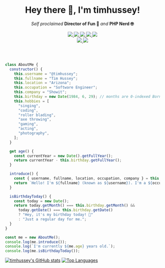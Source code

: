 <h1 align="center">Hey there 👋, I'm timhussey!</h1>
<p align="center">
    <i>Self proclaimed</i> <b>Director of Fun 🎉</b> <i>and</i> <b>PHP Nerd 🤓</b>
    <br />
    <br />
    <a href="https://hits.seeyoufarm.com/">
        <img src="https://hits.seeyoufarm.com/api/count/incr/badge.svg?url=https%3A%2F%2Fgithub.com%2Ftimhussey&title_bg=%232D2D2D&count_bg=%2300CC69&icon=github.svg&icon_color=%23E7E7E7&title=Views%20%28Day%20%2F%20All%29&edge_flat=false" />
    </a>
    <a href="https://github.com/STRRL/serverless-github-badges">
        <img src="https://badges.strrl.dev/years/timhussey?style=flat&labelColor=333333&logoColor=E7E7E7&color=0089FF&label=Years&logo=github" />
    </a>
    <a href="https://github.com/Willy-JL?tab=followers">
        <img src="https://img.shields.io/github/followers/timhussey?labelColor=333333&logoColor=E7E7E7&color=8939FF&label=Followers&logo=github" />
    </a>
    <a href="#">
        <img src="https://img.shields.io/github/stars/timhussey?affiliations=OWNER%2CCOLLABORATOR&labelColor=333333&logoColor=E7E7E7&color=EEAA00&label=Stars&logo=github" />
    </a>
    <a href="#">
        <img src="https://badges.strrl.dev/contributions/all/timhussey" />
    </a>
    <br />
    <a href="#">
        <img src="https://img.shields.io/badge/Open_Source-❤-FF0069?style=flat&labelColor=333333&logoColor=E7E7E7">
    </a>
    <a href="#">
        <img src="https://img.shields.io/badge/PRs-Welcome-00CC00?style=flat&labelColor=333333&logoColor=E7E7E7">
    </a>
</p>

<br />

<br />


```js
class AboutMe {
  constructor() {
    this.username = "@timhussey";
    this.fullname = "Tim Hussey";
    this.location = "Arizona";
    this.occupation = "Software Engineer";
    this.company = "Showit";
    this.birthday = new Date(1984, 6, 29); // months are 0-indexed Born in July
    this.hobbies = [
      "singing",
      "coding",
      "roller blading",
      "axe throwing",
      "gaming",
      "acting",
      "photography",
    ];
  }

  get age() {
    const currentYear = new Date().getFullYear();
    return currentYear - this.birthday.getFullYear();
  }

  introduce() {
    const { username, fullname, location, occupation, company } = this;
    return `Hello! I'm ${fullname} (known as ${username}). I'm a ${occupation} at ${company} and I live in ${location}.`;
  }

  isBirthdayToday() {
    const today = new Date();
    return today.getMonth() === this.birthday.getMonth() &&
      today.getDate() === this.birthday.getDate()
      ? "Hey, it's my birthday today! 🎉"
      : "Just a regular day for me.";
  }
}

const me = new AboutMe();
console.log(me.introduce());
console.log(`I'm currently ${me.age} years old.`);
console.log(me.isBirthdayToday());
```

[![timhussey's GitHub stats](https://github-readme-stats.vercel.app/api?username=timhussey)](https://github.com/timhussey)
[![Top Languages](https://readme-stats.clckblog.space/api/top-langs/?username=timhussey&count_private=true&show_icons=true&title_color=39ff14&icon_color=79ff97&text_color=fff&bg_color=151515)](https://github.com/timhussey)



